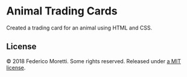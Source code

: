 # Animal Trading Cards

Created a trading card for an animal using HTML and CSS.

## License

© 2018 Federico Moretti. Some rights reserved. Released under [a MIT license](LICENSE).